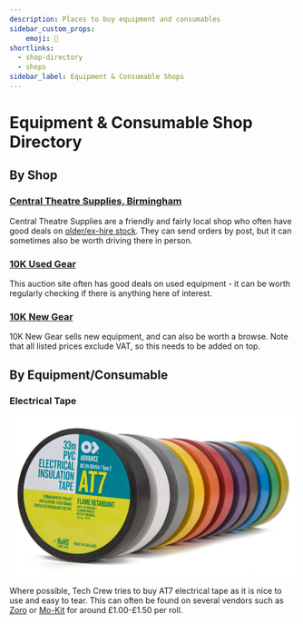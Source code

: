 ```yaml
---
description: Places to buy equipment and consumables
sidebar_custom_props:
    emoji: 🛒
shortlinks:
  - shop-directory
  - shops
sidebar_label: Equipment & Consumable Shops
---
```

# Equipment & Consumable Shop Directory

## By Shop

### [Central Theatre Supplies, Birmingham](https://www.centraltheatresupplies.co.uk/)
Central Theatre Supplies are a friendly and fairly local shop who often have good deals on
[older/ex-hire stock](https://shop.centraltheatresupplies.co.uk/). They can send orders by post, but it can sometimes
also be worth driving there in person.

### [10K Used Gear](https://www.10kused.com/)
This auction site often has good deals on used equipment - it can be worth regularly checking if there is anything here
of interest.

### [10K New Gear](https://www.10knew.com/)
10K New Gear sells new equipment, and can also be worth a browse. Note that all listed prices exclude VAT, so this
needs to be added on top.

## By Equipment/Consumable

### Electrical Tape

![AT7 Electrical Tape](./lx-tape.jpg)

Where possible, Tech Crew tries to buy AT7 electrical tape as it is nice to use and easy to tear. This can often be
found on several vendors such as [Zoro](https://www.zoro.co.uk/) or [Mo-Kit](https://www.mo-kit.co.uk/) for around
£1.00-£1.50 per roll.

